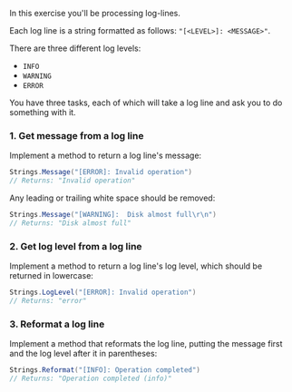 In this exercise you'll be processing log-lines.

Each log line is a string formatted as follows: `"[<LEVEL>]: <MESSAGE>"`.

There are three different log levels:

- `INFO`
- `WARNING`
- `ERROR`

You have three tasks, each of which will take a log line and ask you to do something with it.

### 1. Get message from a log line

Implement a method to return a log line's message:

```csharp
Strings.Message("[ERROR]: Invalid operation")
// Returns: "Invalid operation"
```

Any leading or trailing white space should be removed:

```csharp
Strings.Message("[WARNING]:  Disk almost full\r\n")
// Returns: "Disk almost full"
```

### 2. Get log level from a log line

Implement a method to return a log line's log level, which should be returned in lowercase:

```csharp
Strings.LogLevel("[ERROR]: Invalid operation")
// Returns: "error"
```

### 3. Reformat a log line

Implement a method that reformats the log line, putting the message first and the log level after it in parentheses:

```csharp
Strings.Reformat("[INFO]: Operation completed")
// Returns: "Operation completed (info)"
```

